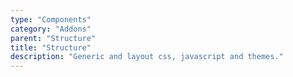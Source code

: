 ```yaml
---
type: "Components"
category: "Addons"
parent: "Structure"
title: "Structure"
description: "Generic and layout css, javascript and themes."
---
```

